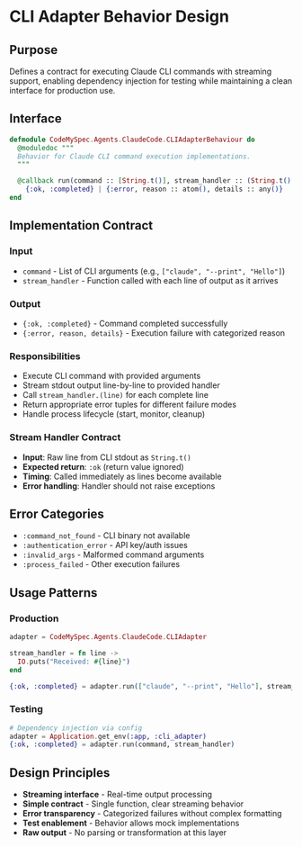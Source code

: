 # CLI Adapter Behavior Design

## Purpose
Defines a contract for executing Claude CLI commands with streaming support, enabling dependency injection for testing while maintaining a clean interface for production use.

## Interface

```elixir
defmodule CodeMySpec.Agents.ClaudeCode.CLIAdapterBehaviour do
  @moduledoc """
  Behavior for Claude CLI command execution implementations.
  """

  @callback run(command :: [String.t()], stream_handler :: (String.t() -> :ok)) :: 
    {:ok, :completed} | {:error, reason :: atom(), details :: any()}
end
```

## Implementation Contract

### Input
- `command` - List of CLI arguments (e.g., `["claude", "--print", "Hello"]`)
- `stream_handler` - Function called with each line of output as it arrives

### Output
- `{:ok, :completed}` - Command completed successfully
- `{:error, reason, details}` - Execution failure with categorized reason

### Responsibilities
- Execute CLI command with provided arguments
- Stream stdout output line-by-line to provided handler
- Call `stream_handler.(line)` for each complete line
- Return appropriate error tuples for different failure modes
- Handle process lifecycle (start, monitor, cleanup)

### Stream Handler Contract
- **Input**: Raw line from CLI stdout as `String.t()`
- **Expected return**: `:ok` (return value ignored)
- **Timing**: Called immediately as lines become available
- **Error handling**: Handler should not raise exceptions

## Error Categories
- `:command_not_found` - CLI binary not available
- `:authentication_error` - API key/auth issues  
- `:invalid_args` - Malformed command arguments
- `:process_failed` - Other execution failures

## Usage Patterns

### Production
```elixir
adapter = CodeMySpec.Agents.ClaudeCode.CLIAdapter

stream_handler = fn line -> 
  IO.puts("Received: #{line}")
end

{:ok, :completed} = adapter.run(["claude", "--print", "Hello"], stream_handler)
```

### Testing
```elixir
# Dependency injection via config
adapter = Application.get_env(:app, :cli_adapter)
{:ok, :completed} = adapter.run(command, stream_handler)
```

## Design Principles
- **Streaming interface** - Real-time output processing
- **Simple contract** - Single function, clear streaming behavior
- **Error transparency** - Categorized failures without complex formatting
- **Test enablement** - Behavior allows mock implementations
- **Raw output** - No parsing or transformation at this layer